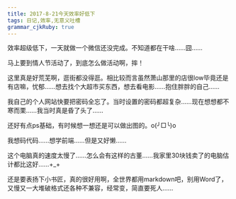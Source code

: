 ```yaml
---
title: 2017-8-21今天效率好低下
tags: 日记,效率,无意义吐槽
grammar_cjkRuby: true
---
```


效率超级低下，一天就做一个微信还没完成。不知道都在干啥……囧……

马上要到情人节活动了，到底怎么做活动啊，摔！


这里真是好荒芜啊，逛街都没得逛。相比较而言虽然萧山那里的店很low毕竟还是有店嘛，忧郁……想去找个大超市买东西，想去看电影……抱住胖胖的自己……

我自己的个人网站快要把密码全忘了。当时设置的密码都超复杂……现在想想都不寒而栗……我当时真是昏了头了……


还好有点ps基础，有时候想一想还是可以做出图的。o(╯□╰)o


我想码代码……想学前端……但是又好懒……


这个电脑真的速度太慢了……怎么会有这样的古董……我家里30块钱卖了的电脑估计都比这好……+_+

还是要表扬下小书匠，真的很好用啊，全世界都用markdown吧，别用Word了，又慢又一大堆破格式还各种不兼容，经常变，简直要死人……